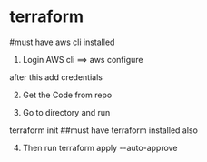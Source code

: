 # terraform
#must have aws cli installed

1. Login AWS cli
==> aws configure

after this add credentials

2. Get the Code from repo

3. Go to directory and run 

terraform init ##must have terraform installed also

4. Then run 
terraform apply --auto-approve
